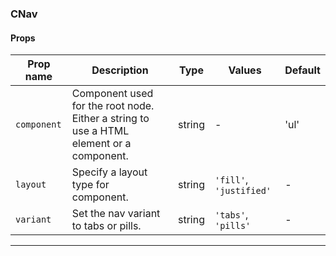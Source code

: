 ### CNav

#### Props

| Prop name              | Description                                                                             | Type   | Values                  | Default |
| ---------------------- | --------------------------------------------------------------------------------------- | ------ | ----------------------- | ------- |
| <code>component</code> | Component used for the root node. Either a string to use a HTML element or a component. | string | -                       | 'ul'    |
| <code>layout</code>    | Specify a layout type for component.                                                    | string | `'fill'`, `'justified'` | -       |
| <code>variant</code>   | Set the nav variant to tabs or pills.                                                   | string | `'tabs'`, `'pills'`     | -       |

---
